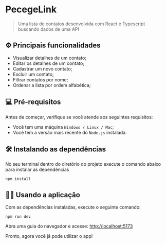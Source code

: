 # PecegeLink

> Uma lista de contatos desenvolvida com React e Typescript buscando dados de uma API

## ⚙️ Principais funcionalidades

- Visualizar detalhes de um contato;
- Editar os detalhes de um contato;
- Cadastrar um novo contato;
- Excluir um contato;
- Filtrar contatos por nome;
- Ordenar a lista por ordem alfabética;

## 💻 Pré-requisitos

Antes de começar, verifique se você atende aos seguintes requisitos:

- Você tem uma máquina `Windows / Linux / Mac`;
- Você tem a versão mais recente do `Node.js` instalada.

## 🛠️ Instalando as dependências

No seu terminal dentro do diretório do projeto execute o comando abaixo para instalar as dependências

```
npm install
```

## 👨‍💻 Usando a aplicação

Com as dependências instaladas, execute o seguinte comando:

```
npm run dev
```

Abra uma guia do navegador e acesse: <http://localhost:5173>

Pronto, agora você já pode utilizar o app!
